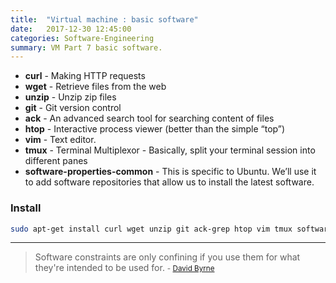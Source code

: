 ```yaml
---
title:  "Virtual machine : basic software"
date:   2017-12-30 12:45:00
categories: Software-Engineering
summary: VM Part 7 basic software.
---
```


- __curl__ - Making HTTP requests
- __wget__ - Retrieve files from the web
- __unzip__ - Unzip zip files
- __git__ - Git version control
- __ack__ - An advanced search tool for searching content of files
- __htop__ - Interactive process viewer (better than the simple “top”)
- __vim__ - Text editor.
- __tmux__ - Terminal Multiplexor - Basically, split your terminal session into different panes
- __software-properties-common__ - This is specific to Ubuntu. We’ll use it to add software repositories that allow us to install the latest software.

### Install

```bash
sudo apt-get install curl wget unzip git ack-grep htop vim tmux software-properties-common
```


---
> Software constraints are only confining if you use them for what they're intended to be used for.
> <small>- [David Byrne](https://www.brainyquote.com/quotes/david_byrne_478614)</small>